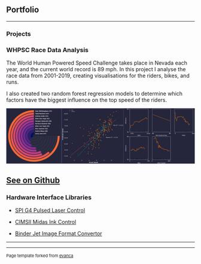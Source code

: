 ## Portfolio

---

### Projects
### WHPSC Race Data Analysis

The World Human Powered Speed Challenge takes place in Nevada each year, and the current world record is 89 mph. In this project I analyse the race data from 2001-2019, creating visualisations for the riders, bikes, and runs. 

I also created two random forest regression models to determine which factors have the biggest influence on the top speed of the riders.

<img src="/images/portfolio_image.png?raw=true"/>

[See on Github](https://github.com/machin0r/WHPSC_Race_Data)
---

### Hardware Interface Libraries

- [SPI G4 Pulsed Laser Control](https://github.com/machin0r/SPI_G4_Pulsed_Laser_Control)

- [CIMSII Midas Ink Control](https://github.com/machin0r/CIMSII-Midas_Ink_Control)

- [Binder Jet Image Format Convertor](https://github.com/machin0r/Binder_Jet_Image_Convertor)


---

---
<p style="font-size:11px">Page template forked from <a href="https://github.com/evanca/quick-portfolio">evanca</a></p>
<!-- Remove above link if you don't want to attibute -->
